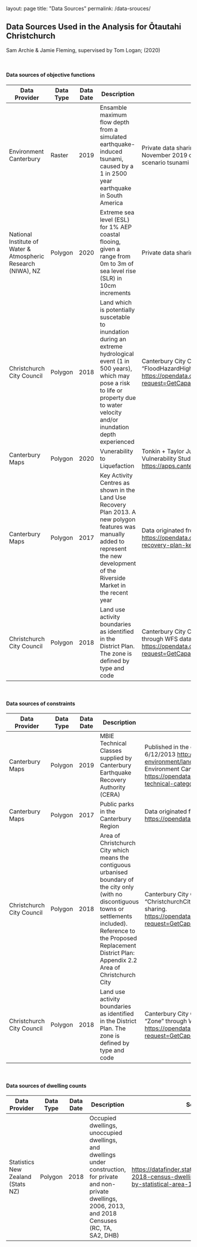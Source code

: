 layout: page
title: "Data Sources"
permalink: /data-srouces/

## Data Sources Used in the Analysis for Ōtautahi Christchurch

Sam Archie & Jamie Fleming, supervised by Tom Logan; (2020)

<br>

#### Data sources of objective functions

| Data Provider | Data Type | Data Date | Description| Source |
|---------------|-----------|-----------|------------|--------|
|Environment Canterbury| Raster| 2019|Ensamble maximum flow depth from a simulated earthquake-induced tsunami, caused by a 1 in 2500 year earthquake in South America| Private data sharing agreement with Environment Canterbury, from November 2019 consultancy report by GNS Science titled “Multiple scenario tsunami modelling for Canterbury"|
|National Institute of Water & Atmospheric Research (NIWA), NZ| Polygon | 2020| Extreme sea level (ESL) for 1% AEP coastal flooing, given a range from 0m to 3m of sea level rise (SLR) in 10cm increments| Private data sharing agreement|
| Christchurch City Council | Polygon | 2018 | Land which is potentially suscetable to inundation during an extreme hydrological event (1 in 500 years), which may pose a risk to life or property due to water velocity and/or inundation depth experienced | Canterbury City Council Geospatial Public Portal. Layer: “FloodHazardHigh” through WFS dataset sharing https://opendata.ccc.govt.nz/DistrictPlan/service.svc/get?request=GetCapabilities&service=WFS| |
|Canterbury Maps| Polygon | 2020 | Vunerability to Liquefaction | Tonkin + Taylor July 2020 report titled “Christchurch Liquefaction Vulnerability Study”. https://apps.canterburymaps.govt.nz/ChristchurchLiquefactionViewer |
|Canterbury Maps| Polygon | 2017 | Key Activity Centres as shown in the Land Use Recovery Plan 2013. A new polygon features was manually added to represent the new development of the Riverside Market in the recent year | Data originated from Enivronment Canterbury. https://opendata.canterburymaps.govt.nz/datasets/land-use-recovery-plan-key-activity-centres |
| Christchurch City Council | Polygon | 2018 | Land use activity boundaries as identified in the District Plan. The zone is defined by type and code | Canterbury City Council Geospatial Public Portal. Layer: “Zone” through WFS dataset sharing https://opendata.ccc.govt.nz/DistrictPlan/service.svc/get?request=GetCapabilities&service=WFS |

<br>

#### Data sources of constraints

| Data Provider | Data Type | Data Date | Description| Source |
|---------------|-----------|-----------|------------|--------|
| Canterbury Maps | Polygon | 2019 | MBIE Technical Classes supplied by Canterbury Earthquake Recovery Authority (CERA) | Published in the gazetted Land Use Recovery Plan 6/12/2013 http://cera.govt.nz/recovery-strategy/built-environment/land-use-recovery-plan and republished by Environment Canterbury at https://opendata.canterburymaps.govt.nz/datasets/mbie-technical-categories |
| Canterbury Maps | Polygon | 2017 | Public parks in the Canterbury Region | Data originated from Enivronment Canterbury. https://opendata.canterburymaps.govt.nz/datasets/parks |
| Christchurch City Council | Polygon | 2018 | Area of Christchurch City which means the contiguous urbanised boundary of the city only (with no discontiguous towns or settlements included). Reference to the Proposed Replacement District Plan: Appendix 2.2 Area of Christchurch City | Canterbury City Council Geospatial Public Portal. Layer: “ChristchurchCityUrbanExtent” through WFS dataset sharing. https://opendata.ccc.govt.nz/DistrictPlan/service.svc/get?request=GetCapabilities&service=WFS |
| Christchurch City Council | Polygon | 2018 | Land use activity boundaries as identified in the District Plan. The zone is defined by type and code | Canterbury City Council Geospatial Public Portal. Layer: “Zone” through WFS dataset sharing https://opendata.ccc.govt.nz/DistrictPlan/service.svc/get?request=GetCapabilities&service=WFS |

<br>

#### Data sources of dwelling counts
| Data Provider | Data Type | Data Date | Description| Source |
|---------------|-----------|-----------|------------|--------|
|Statistics New Zealand (Stats NZ) | Polygon | 2018 | Occupied dwellings, unoccupied dwellings, and dwellings under construction, for private and non-private dwellings, 2006, 2013, and 2018 Censuses (RC, TA, SA2, DHB) | https://datafinder.stats.govt.nz/layer/104628-2018-census-dwelling-total-new-zealand-by-statistical-area-1/metadata/ |
